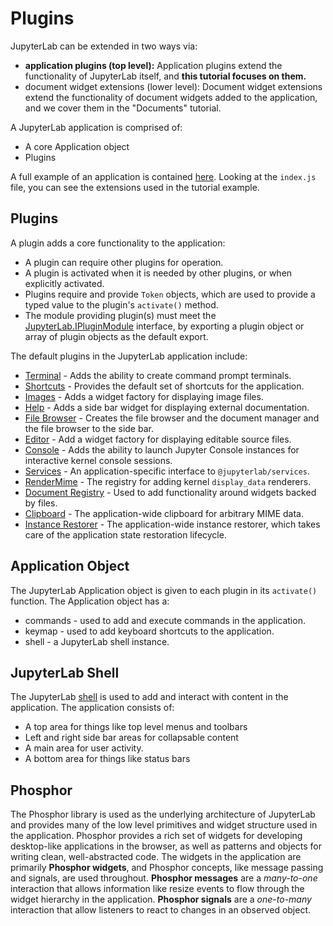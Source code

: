 # Plugins

JupyterLab can be extended in two ways via:

- **application plugins (top level):** Application plugins extend the
  functionality of JupyterLab itself, and **this tutorial focuses on them.**
- document widget extensions (lower level): Document widget extensions extend
  the functionality of document widgets added to the application, and we cover
  them in the "Documents" tutorial.

A JupyterLab application is comprised of:
- A core Application object
- Plugins

A full example of an application is contained [here](https://github.com/jupyterlab/jupyterlab/tree/master/examples/lab).
Looking at the `index.js` file, you can see the extensions
used in the tutorial example.

## Plugins
A plugin adds a core functionality to the application:
- A plugin can require other plugins for operation.
- A plugin is activated when it is needed by other plugins, or when explicitly
activated.
- Plugins require and provide `Token` objects, which are used to provide
a typed value to the plugin's `activate()` method.
- The module providing plugin(s) must meet the [JupyterLab.IPluginModule](http://jupyterlab.github.io/jupyterlab/interfaces/_application_index_.jupyterlab.ipluginmodule.html) interface, by
exporting a plugin object or array of plugin objects as the default export.

The default plugins in the JupyterLab application include:
- [Terminal](https://github.com/jupyterlab/jupyterlab/blob/master/src/terminal/plugin.ts) - Adds the ability to create command prompt terminals.
- [Shortcuts](https://github.com/jupyterlab/jupyterlab/blob/master/src/shortcuts/plugin.ts) - Provides the default set of shortcuts for the application.
- [Images](https://github.com/jupyterlab/jupyterlab/blob/master/src/imagewidget/plugin.ts) - Adds a widget factory for displaying image files.
- [Help](https://github.com/jupyterlab/jupyterlab/blob/master/src/help/plugin.ts) - Adds a side bar widget for displaying external documentation.
- [File Browser](https://github.com/jupyterlab/jupyterlab/blob/master/src/filebrowser/plugin.ts) - Creates the file browser and the document manager and the file browser to the side bar.
- [Editor](https://github.com/jupyterlab/jupyterlab/blob/master/src/editorwidget/plugin.ts) - Add a widget factory for displaying editable source files.
- [Console](https://github.com/jupyterlab/jupyterlab/blob/master/src/console/plugin.ts) - Adds the ability to launch Jupyter Console instances for
interactive kernel console sessions.
- [Services](https://github.com/jupyterlab/jupyterlab/blob/master/src/services/plugin.ts) - An application-specific interface to `@jupyterlab/services`.
- [RenderMime](https://github.com/jupyterlab/jupyterlab/blob/master/src/rendermime/plugin.ts) - The registry for adding kernel `display_data` renderers.
- [Document Registry](https://github.com/jupyterlab/jupyterlab/blob/master/src/docregistry/plugin.ts) - Used to add functionality around widgets backed by files.
- [Clipboard](https://github.com/jupyterlab/jupyterlab/blob/master/src/common/clipboard.ts) - The application-wide clipboard for arbitrary MIME data.
- [Instance Restorer](https://github.com/jupyterlab/jupyterlab/blob/master/src/instancerestorer/instancerestorer.ts) - The application-wide instance restorer, which takes care of the application state restoration lifecycle.

## Application Object
The JupyterLab Application object is given to each plugin in
its `activate()` function.  The Application object has a:
- commands - used to add and execute commands in the application.
- keymap - used to add keyboard shortcuts to the application.
- shell - a JupyterLab shell instance.

## JupyterLab Shell
The JupyterLab [shell](http://jupyterlab.github.io/jupyterlab/classes/_application_shell_.applicationshell.html) is used to add and interact with content in the
application.  The application consists of:

- A top area for things like top level menus and toolbars
- Left and right side bar areas for collapsable content
- A main area for user activity.
- A bottom area for things like status bars

## Phosphor
The Phosphor library is used as the underlying architecture of JupyterLab and provides
many of the low level primitives and widget structure used in the application.
Phosphor provides a rich set of widgets for developing desktop-like applications
in the browser, as well as patterns and objects for writing clean,
well-abstracted code.  The widgets in the application are primarily **Phosphor
widgets**, and Phosphor concepts, like message passing and signals, are used
throughout.  **Phosphor messages** are a *many-to-one* interaction that allows
information like resize events to flow through the widget hierarchy in
the application.  **Phosphor signals** are a *one-to-many* interaction that allow
listeners to react to changes in an observed object.
